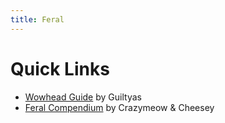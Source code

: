 ```yaml
---
title: Feral
---
```


Quick Links
===
 - [Wowhead Guide](https://www.wowhead.com/feral-druid-guide) by Guiltyas
 - [Feral Compendium](https://www.dreamgrove.gg/feral/compendium/) by Crazymeow & Cheesey
